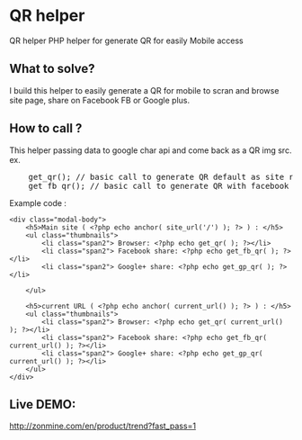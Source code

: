QR helper 
=========

QR helper
PHP helper for generate QR for easily Mobile access


What to solve?      
--------------
I build this helper to easily generate a QR for mobile to scran and browse site page, share on Facebook FB or Google plus.

How to call ?
-------------      
This helper passing data to google char api and come back as a QR img src.
ex. 
<pre>
	get_qr(); // basic call to generate QR default as site root
	get_fb_qr(); // basic call to generate QR with facebook share 
</pre>
Example code :
    
	<div class="modal-body">
		<h5>Main site ( <?php echo anchor( site_url('/') ); ?> ) : </h5>
		<ul class="thumbnails">
			<li class="span2"> Browser: <?php echo get_qr( ); ?></li>
			<li class="span2"> Facebook share: <?php echo get_fb_qr( ); ?></li>
			<li class="span2"> Google+ share: <?php echo get_gp_qr( ); ?></li>

		</ul>

		<h5>current URL ( <?php echo anchor( current_url() ); ?> ) : </h5>
		<ul class="thumbnails">
			<li class="span2"> Browser: <?php echo get_qr( current_url() ); ?></li>
			<li class="span2"> Facebook share: <?php echo get_fb_qr( current_url() ); ?></li>
			<li class="span2"> Google+ share: <?php echo get_gp_qr( current_url() ); ?></li>
		</ul>
	</div>
	
Live DEMO:
----------------
http://zonmine.com/en/product/trend?fast_pass=1